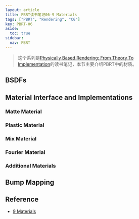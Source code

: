 ```yaml
---
layout: article
title: PBRT读书笔记06-9 Materials
tags: ["PBRT", "Rendering", "CG"]
key: PBRT-06
aside:
  toc: true
sidebar:
  nav: PBRT
---
```


> 这个系列是[Physically Based Rendering: From Theory To Implementation](https://pbr-book.org/)的读书笔记，本节主要介绍PBRT中的材质。
<!--more-->

## BSDFs

## Material Interface and Implementations

### Matte Material

### Plastic Material

### Mix Material

### Fourier Material

### Additional Materials

## Bump Mapping

## Reference

- [9 Materials](https://pbr-book.org/3ed-2018/Materials)